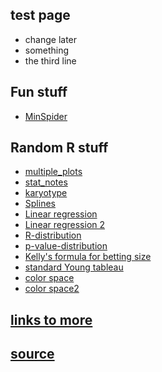 ## test page
- change later
- something
- the third line

## Fun stuff
- [MinSpider](https://surecalois.github.io/spider.html)

## Random R stuff
- [multiple_plots](https://surecalois.github.io/random_R_stuff/multiple_plots.html)
- [stat_notes](https://surecalois.github.io/random_R_stuff/stat_notes.html)
- [karyotype](https://surecalois.github.io/random_R_stuff/karyotype.html)
- [Splines](https://surecalois.github.io/random_R_stuff/splines_note.html)
- [Linear regression](https://surecalois.github.io/random_R_stuff/Linear_regression.html)
- [Linear regression 2](https://surecalois.github.io/random_R_stuff/Linear_regression2.html)
- [R-distribution](https://surecalois.github.io/random_R_stuff/R-distribution.html)
- [p-value-distribution](https://surecalois.github.io/random_R_stuff/p-value-distribution.html)
- [Kelly's formula for betting size](https://surecalois.github.io/random_R_stuff/kelly_criterion.html)
- [standard Young tableau](https://surecalois.github.io/random_R_stuff/young_tableaux.html)
- [color space](https://surecalois.github.io/random_R_stuff/color_space.html)
- [color space2](https://surecalois.github.io/random_R_stuff/color_space2.html)

## [links to more](https://github.com/surecalois/random_R_stuff/tree/gh-pages/docs)
## [source](https://github.com/surecalois/surecalois.github.io/tree/main)
